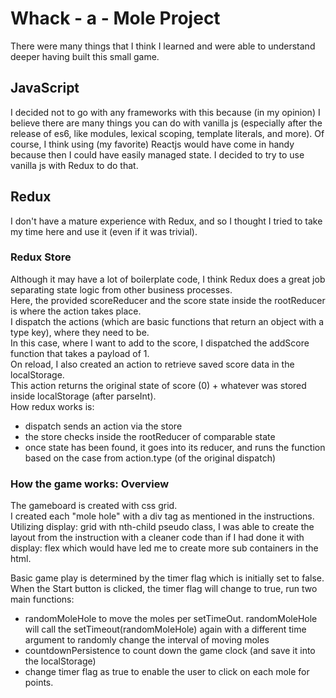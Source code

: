 # Whack - a - Mole Project

There were many things that I think I learned and were able to understand deeper having built this small game. <br/>

## JavaScript

I decided not to go with any frameworks with this because (in my opinion) I believe there are many things you can do with
vanilla js (especially after the release of es6, like modules, lexical scoping, template literals, and more). Of course, I think using (my favorite) Reactjs would have come in handy because then I could have easily managed state. I decided to try to use vanilla js with Redux to do that. <br/>

## Redux

I don't have a mature experience with Redux, and so I thought I tried to take my time here and use it (even if it was trivial). <br/>

### Redux Store

Although it may have a lot of boilerplate code, I think Redux does a great job separating state logic from other business processes. <br/>
Here, the provided scoreReducer and the score state inside the rootReducer is where the action takes place. <br/>
I dispatch the actions (which are basic functions that return an object with a type key), where they need to be. <br/>
In this case, where I want to add to the score, I dispatched the addScore function that takes a payload of 1. <br/>
On reload, I also created an action to retrieve saved score data in the localStorage. <br/>
This action returns the original state of score (0) + whatever was stored inside localStorage (after parseInt). <br/>
How redux works is: <br/>

- dispatch sends an action via the store
- the store checks inside the rootReducer of comparable state
- once state has been found, it goes into its reducer, and runs the function based on the case from action.type (of the original dispatch)

### How the game works: Overview

The gameboard is created with css grid. <br/>
I created each "mole hole" with a div tag as mentioned in the instructions. <br/>
Utilizing display: grid with nth-child pseudo class, I was able to create the layout from the instruction with a cleaner code than if I had done it with display: flex which would have led me to create more sub containers in the html.

Basic game play is determined by the timer flag which is initially set to false. <br/>
When the Start button is clicked, the timer flag will change to true, run two main functions:

- randomMoleHole to move the moles per setTimeOut. randomMoleHole will call the setTimeout(randomMoleHole) again with a different time argument to randomly change the interval of moving moles
- countdownPersistence to count down the game clock (and save it into the localStorage)
- change timer flag as true to enable the user to click on each mole for points.
